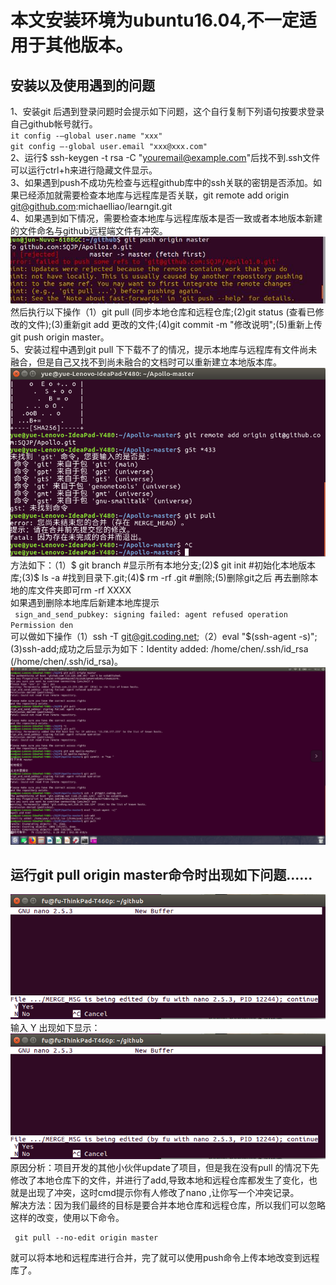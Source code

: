 # 本文安装环境为ubuntu16.04,不一定适用于其他版本。
## 安装以及使用遇到的问题
1、安装git 后遇到登录问题时会提示如下问题，这个自行复制下列语句按要求登录自己github帐号就行。  
`it config -–global user.name "xxx"`   
`git config –-global user.email "xxx@xxx.com"`   
2、运行$ ssh-keygen -t rsa -C "youremail@example.com"后找不到.ssh文件可以运行ctrl+h来进行隐藏文件显示。  
3、如果遇到push不成功先检查与远程github库中的ssh关联的密钥是否添加。如果已经添加就需要检查本地库与远程库是否关联，git remote add origin git@github.com:michaelliao/learngit.git  
4、如果遇到如下情况，需要检查本地库与远程库版本是否一致或者本地版本新建的文件命名与github远程端文件有冲突。  
![erro1](pic/erro1.jpeg)  
然后执行以下操作（1）git pull (同步本地仓库和远程仓库;(2)git status (查看已修改的文件);(3)重新git add 更改的文件;(4)git commit -m "修改说明";(5)重新上传 git push origin master。  
5、安装过程中遇到git pull 下下载不了的情况，提示本地库与远程库有文件尚未融合，但是自己又找不到尚未融合的文档时可以重新建立本地版本库。  
![erro2](pic/erro2.png)  
方法如下：（1）$ git branch  #显示所有本地分支;(2)$ git init   #初始化本地版本库;(3)$ ls -a    #找到目录下.git;(4)$ rm -rf  .git   #删除;(5)删除git之后 再去删除本地的库文件夹即可rm -rf XXXX  
如果遇到删除本地库后新建本地库提示  
` sign_and_send_pubkey: signing failed: agent refused operation Permission den`  
可以做如下操作（1）ssh -T git@git.coding.net;（2）eval "$(ssh-agent -s)";(3)ssh-add;成功之后显示为如下：Identity added: /home/chen/.ssh/id_rsa (/home/chen/.ssh/id_rsa)。  
![erro3](pic/erro3.png)  



## 运行git pull origin master命令时出现如下问题......
![erro2](pic/pull_error1.png)  
输入 Y 出现如下显示：  
![erro2](pic/pull_error1.png)  
原因分析：项目开发的其他小伙伴update了项目，但是我在没有pull 的情况下先修改了本地仓库下的文件，并进行了add,导致本地和远程仓库都发生了变化，也就是出现了冲突，这时cmd提示你有人修改了nano ,让你写一个冲突记录。  
解决方法：因为我们最终的目标是要合并本地仓库和远程仓库，所以我们可以忽略这样的改变，使用以下命令。
```
 git pull --no-edit origin master
```
就可以将本地和远程库进行合并，完了就可以使用push命令上传本地改变到远程库了。
